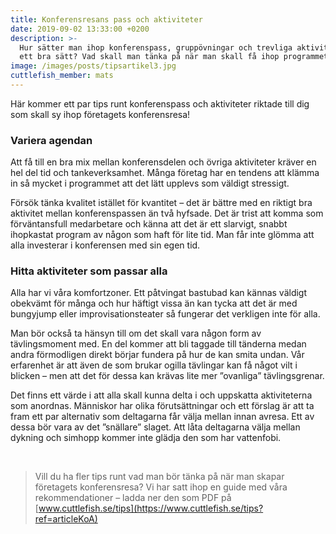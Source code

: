```yaml
---
title: Konferensresans pass och aktiviteter
date: 2019-09-02 13:33:00 +0200
description: >-
  Hur sätter man ihop konferenspass, gruppövningar och trevliga aktiviteter på
  ett bra sätt? Vad skall man tänka på när man skall få ihop programmet?
image: /images/posts/tipsartikel3.jpg
cuttlefish_member: mats
---
```


H&auml;r kommer ett par tips runt konferenspass och aktiviteter riktade till dig som skall sy ihop företagets konferensresa\!

### Variera agendan

Att f&aring; till en bra mix mellan konferensdelen och övriga aktiviteter kr&auml;ver en hel del tid och tankeverksamhet. M&aring;nga företag har en tendens att kl&auml;mma in s&aring; mycket i programmet att det l&auml;tt upplevs som v&auml;ldigt stressigt.

Försök t&auml;nka kvalitet ist&auml;llet för kvantitet – det &auml;r b&auml;ttre med en riktigt bra aktivitet mellan konferenspassen &auml;n tv&aring; hyfsade. Det &auml;r trist att komma som förv&auml;ntansfull medarbetare och k&auml;nna att det &auml;r ett slarvigt, snabbt ihopkastat program av n&aring;gon som haft för lite tid. Man f&aring;r inte glömma att alla investerar i konferensen med sin egen tid.

### Hitta aktiviteter som passar alla

Alla har vi v&aring;ra komfortzoner. Ett p&aring;tvingat bastubad kan k&auml;nnas v&auml;ldigt obekv&auml;mt för m&aring;nga och hur h&auml;ftigt vissa &auml;n kan tycka att det &auml;r med bungyjump eller improvisationsteater s&aring; fungerar det verkligen inte för alla.

Man bör ocks&aring; ta h&auml;nsyn till om det skall vara n&aring;gon form av t&auml;vlingsmoment med. En del kommer att bli taggade till t&auml;nderna medan andra förmodligen direkt börjar fundera p&aring; hur de kan smita undan. V&aring;r erfarenhet &auml;r att &auml;ven de som brukar ogilla t&auml;vlingar kan f&aring; n&aring;got vilt i blicken – men att det för dessa kan kr&auml;vas lite mer ”ovanliga” t&auml;vlingsgrenar.

Det finns ett v&auml;rde i att alla skall kunna delta i och uppskatta aktiviteterna som anordnas. M&auml;nniskor har olika föruts&auml;ttningar och ett förslag &auml;r att ta fram ett par alternativ som deltagarna f&aring;r v&auml;lja mellan innan avresa. Ett av dessa bör vara av det ”sn&auml;llare” slaget. Att l&aring;ta deltagarna v&auml;lja mellan dykning och simhopp kommer inte gl&auml;dja den som har vattenfobi.

&nbsp;

> Vill du ha fler tips runt vad man bör t&auml;nka p&aring; n&auml;r man skapar företagets konferensresa? Vi har satt ihop en guide med v&aring;ra rekommendationer – ladda ner den som PDF p&aring; [www.cuttlefish.se/tips](https://www.cuttlefish.se/tips?ref=articleKoA)